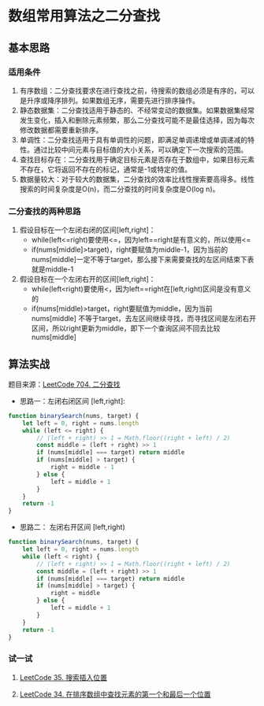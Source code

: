 # 数组常用算法之二分查找

## 基本思路

### 适用条件

1. 有序数组：二分查找要求在进行查找之前，待搜索的数组必须是有序的，可以是升序或降序排列。如果数组无序，需要先进行排序操作。
2. 静态数据集：二分查找适用于静态的、不经常变动的数据集。如果数据集经常发生变化，插入和删除元素频繁，那么二分查找可能不是最佳选择，因为每次修改数据都需要重新排序。
3. 单调性：二分查找适用于具有单调性的问题，即满足单调递增或单调递减的特性。通过比较中间元素与目标值的大小关系，可以确定下一次搜索的范围。
4. 查找目标存在：二分查找用于确定目标元素是否存在于数组中，如果目标元素不存在，它将返回不存在的标记，通常是-1或特定的值。
5. 数据量较大：对于较大的数据集，二分查找的效率比线性搜索要高得多。线性搜索的时间复杂度是O(n)，而二分查找的时间复杂度是O(log
   n)。

### 二分查找的两种思路

1. 假设目标在一个左闭右闭的区间\[left,right]：
    - while(left<=right)要使用<=，因为left==right是有意义的，所以使用<=
    - if(nums\[middle]>target)，right要赋值为middle-1，因为当前的nums\[middle]一定不等于target，那么接下来需要查找的左区间结束下表就是middle-1
2. 假设目标在一个左闭右开的区间\[left,right]：
    - while(left<right)要使用<，因为left==right在[left,right)区间是没有意义的
    - if(nums\[middle)>target，right要赋值为middle，因为当前nums\[middle]
      不等于target，去左区间继续寻找，而寻找区间是左闭右开区间，所以right更新为middle，即下一个查询区间不回去比较nums\[middle]

## 算法实战

题目来源：[LeetCode 704. 二分查找](https://leetcode.cn/problems/binary-search/)

- 思路一：左闭右闭区间 \[left,right]:

```javascript
function binarySearch(nums, target) {
    let left = 0, right = nums.length
    while (left <= right) {
        // (left + right) >> 1 = Math.floor((right + left) / 2)
        const middle = (left + right) >> 1
        if (nums[middle] === target) return middle
        if (nums[middle] > target) {
            right = middle - 1
        } else {
            left = middle + 1
        }
    }
    return -1
}
```

- 思路二： 左闭右开区间 [left,right)

```javascript
function binarySearch(nums, target) {
    let left = 0, right = nums.length
    while (left < right) {
        // (left + right) >> 1 = Math.floor((right + left) / 2)
        const middle = (left + right) >> 1
        if (nums[middle] === target) return middle
        if (nums[middle] > target) {
            right = middle
        } else {
            left = middle + 1
        }
    }
    return -1
}
```

### 试一试

1. [LeetCode 35. 搜索插入位置](https://leetcode.cn/problems/search-insert-position/)

2. [LeetCode 34. 在排序数组中查找元素的第一个和最后一个位置](https://leetcode.cn/problems/find-first-and-last-position-of-element-in-sorted-array/)
